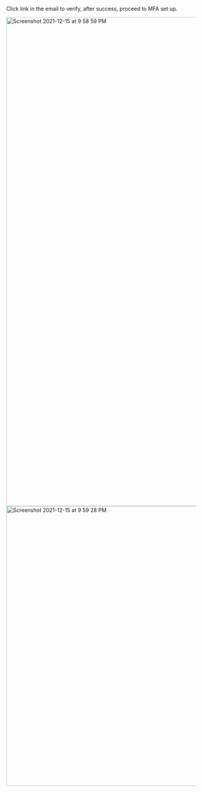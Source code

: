 Click link in the email to verify, after success, proceed to MFA set up.

<img width="1298" alt="Screenshot 2021-12-15 at 9 58 59 PM" src="https://user-images.githubusercontent.com/83268601/146199904-d264abef-4c21-4346-a50c-105712301951.png">


<img width="743" alt="Screenshot 2021-12-15 at 9 59 28 PM" src="https://user-images.githubusercontent.com/83268601/146199954-20ca97be-01a7-49c1-a635-7b664f0d1cd7.png">
